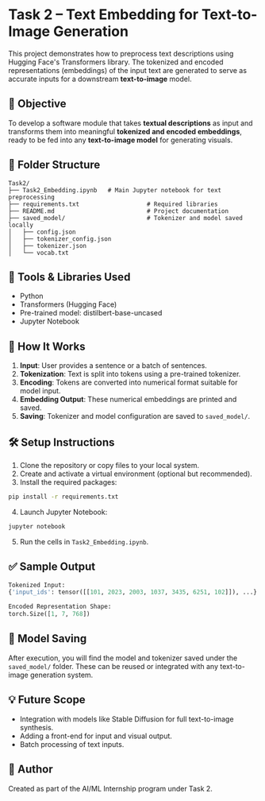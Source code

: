 
# Task 2 – Text Embedding for Text-to-Image Generation

This project demonstrates how to preprocess text descriptions using Hugging Face's Transformers library. The tokenized and encoded representations (embeddings) of the input text are generated to serve as accurate inputs for a downstream **text-to-image** model.

## 🚀 Objective

To develop a software module that takes **textual descriptions** as input and transforms them into meaningful **tokenized and encoded embeddings**, ready to be fed into any **text-to-image model** for generating visuals.

## 📂 Folder Structure

```
Task2/
├── Task2_Embedding.ipynb   # Main Jupyter notebook for text preprocessing
├── requirements.txt                   # Required libraries
├── README.md                          # Project documentation
├── saved_model/                       # Tokenizer and model saved locally
│   ├── config.json
│   ├── tokenizer_config.json
│   ├── tokenizer.json
│   └── vocab.txt
```

## 🧠 Tools & Libraries Used

- Python
- Transformers (Hugging Face)
- Pre-trained model: distilbert-base-uncased
- Jupyter Notebook

## 🔧 How It Works

1. **Input**: User provides a sentence or a batch of sentences.
2. **Tokenization**: Text is split into tokens using a pre-trained tokenizer.
3. **Encoding**: Tokens are converted into numerical format suitable for model input.
4. **Embedding Output**: These numerical embeddings are printed and saved.
5. **Saving**: Tokenizer and model configuration are saved to `saved_model/`.

## 🛠️ Setup Instructions

1. Clone the repository or copy files to your local system.
2. Create and activate a virtual environment (optional but recommended).
3. Install the required packages:

```bash
pip install -r requirements.txt
```

4. Launch Jupyter Notebook:

```bash
jupyter notebook
```

5. Run the cells in `Task2_Embedding.ipynb`.

## ✅ Sample Output

```python
Tokenized Input:
{'input_ids': tensor([[101, 2023, 2003, 1037, 3435, 6251, 102]]), ...}

Encoded Representation Shape:
torch.Size([1, 7, 768])
```

## 📁 Model Saving

After execution, you will find the model and tokenizer saved under the `saved_model/` folder. These can be reused or integrated with any text-to-image generation system.

## 💡 Future Scope

- Integration with models like Stable Diffusion for full text-to-image synthesis.
- Adding a front-end for input and visual output.
- Batch processing of text inputs.

## 👤 Author

Created as part of the AI/ML Internship program under Task 2.
